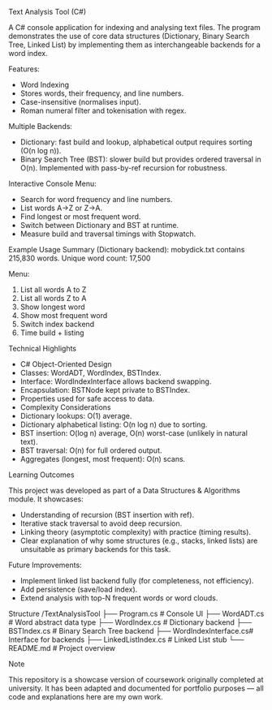 Text Analysis Tool (C#)

A C# console application for indexing and analysing text files.
The program demonstrates the use of core data structures (Dictionary, Binary Search Tree, Linked List) by implementing them as interchangeable backends for a word index.

Features:
- Word Indexing
- Stores words, their frequency, and line numbers.
- Case-insensitive (normalises input).
- Roman numeral filter and tokenisation with regex.

Multiple Backends:
- Dictionary: fast build and lookup, alphabetical output requires sorting (O(n log n)).
- Binary Search Tree (BST): slower build but provides ordered traversal in O(n). Implemented with pass-by-ref recursion for robustness.

Interactive Console Menu:
- Search for word frequency and line numbers.
- List words A→Z or Z→A.
- Find longest or most frequent word.
- Switch between Dictionary and BST at runtime.
- Measure build and traversal timings with Stopwatch.

Example Usage
Summary (Dictionary backend):
mobydick.txt contains 215,830 words.
Unique word count: 17,500

Menu:
 1) List all words A to Z
 2) List all words Z to A
 5) Show longest word
 8) Show most frequent word
10) Switch index backend
11) Time build + listing

Technical Highlights
- C# Object-Oriented Design
- Classes: WordADT, WordIndex, BSTIndex.
- Interface: WordIndexInterface allows backend swapping.
- Encapsulation: BSTNode kept private to BSTIndex.
- Properties used for safe access to data.
- Complexity Considerations
- Dictionary lookups: O(1) average.
- Dictionary alphabetical listing: O(n log n) due to sorting.
- BST insertion: O(log n) average, O(n) worst-case (unlikely in natural text).
- BST traversal: O(n) for full ordered output.
- Aggregates (longest, most frequent): O(n) scans.

Learning Outcomes

This project was developed as part of a Data Structures & Algorithms module.
It showcases:
- Understanding of recursion (BST insertion with ref).
- Iterative stack traversal to avoid deep recursion.
- Linking theory (asymptotic complexity) with practice (timing results).
- Clear explanation of why some structures (e.g., stacks, linked lists) are unsuitable as primary backends for this task.

Future Improvements:
- Implement linked list backend fully (for completeness, not efficiency).
- Add persistence (save/load index).
- Extend analysis with top-N frequent words or word clouds.

Structure
/TextAnalysisTool
 ├── Program.cs           # Console UI
 ├── WordADT.cs           # Word abstract data type
 ├── WordIndex.cs         # Dictionary backend
 ├── BSTIndex.cs          # Binary Search Tree backend
 ├── WordIndexInterface.cs# Interface for backends
 ├── LinkedListIndex.cs   # Linked List stub
 └── README.md            # Project overview

Note

This repository is a showcase version of coursework originally completed at university.
It has been adapted and documented for portfolio purposes — all code and explanations here are my own work.
